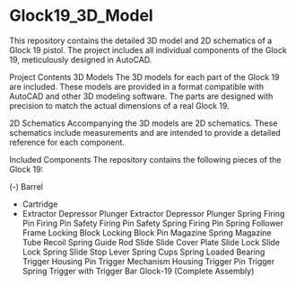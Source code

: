 # Glock19_3D_Model
This repository contains the detailed 3D model and 2D schematics of a Glock 19 pistol. The project includes all individual components of the Glock 19, meticulously designed in AutoCAD.

Project Contents
3D Models
The 3D models for each part of the Glock 19 are included. These models are provided in a format compatible with AutoCAD and other 3D modeling software. The parts are designed with precision to match the actual dimensions of a real Glock 19.

2D Schematics
Accompanying the 3D models are 2D schematics. These schematics include measurements and are intended to provide a detailed reference for each component.

Included Components
The repository contains the following pieces of the Glock 19:

(-) Barrel
- Cartridge
- Extractor Depressor Plunger
Extractor Depressor Plunger Spring
Firing Pin
Firing Pin Safety
Firing Pin Safety Spring
Firing Pin Spring
Follower
Frame
Locking Block
Locking Block Pin
Magazine Spring
Magazine Tube
Recoil Spring Guide Rod
Slide
Slide Cover Plate
Slide Lock
Slide Lock Spring
Slide Stop Lever
Spring Cups
Spring Loaded Bearing
Trigger Housing Pin
Trigger Mechanism Housing
Trigger Pin
Trigger Spring
Trigger with Trigger Bar
Glock-19 (Complete Assembly)
